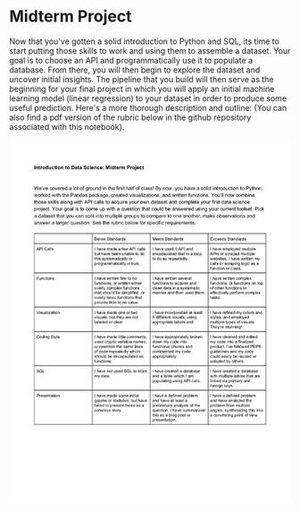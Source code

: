 
# Midterm Project

Now that you've gotten a solid introduction to Python and SQL, its time to start putting those skills to work and using them to assemble a dataset. Your goal is to choose an API and programmatically use it to populate a database. From there, you will then begin to explore the dataset and uncover initial insights. The pipeline that you build will then serve as the beginning for your final project in which you will apply an initial machine learning model (linear regression) to your dataset in order to produce some useful prediction. Here's a more thorough description and outline: (You can also find a pdf version of the rubric below in the github repository associated with this notebook).  

<img src="Midterm_Project.jpg" width=1050>
